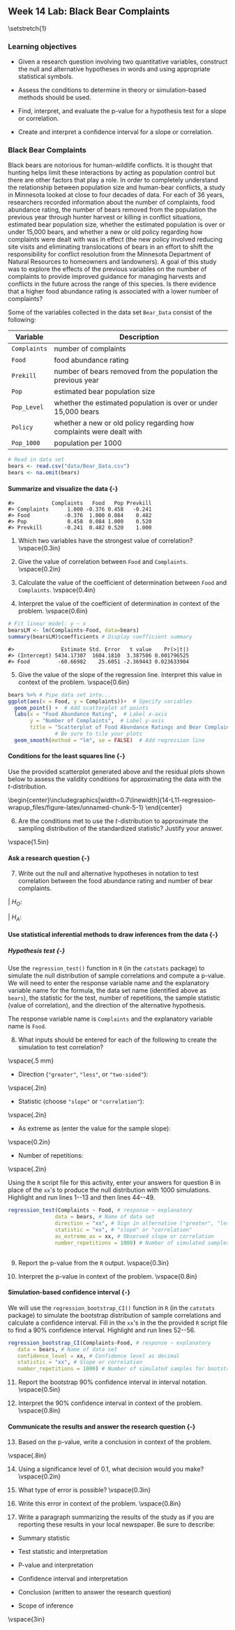 ## Week 14 Lab: Black Bear Complaints

\setstretch{1}

### Learning objectives

* Given a research question involving two quantitative variables, construct the null and alternative hypotheses
  in words and using appropriate statistical symbols.
  
* Assess the conditions to determine in theory or simulation-based methods should be used.

* Find, interpret, and evaluate the p-value for a hypothesis test for a slope or correlation.

* Create and interpret a confidence interval for a slope or correlation.


### Black Bear Complaints

Black bears are notorious for human-wildlife conflicts. It is thought that hunting helps limit these interactions by acting as population control but there are other factors that play a role.  In order to completely understand the relationship between population size and human-bear conflicts, a study in Minnesota looked at close to four decades of data.  For each of 36 years, researchers recorded information about the number of complaints, food abundance rating, the number of bears removed from the population the previous year through hunter harvest or killing in conflict situations, estimated bear population size, whether the estimated population is over or under 15,000 bears, and whether a new or old policy regarding how complaints were dealt with was in effect (the new policy involved reducing site visits and eliminating translocations of bears in an effort to shift the responsibility for conflict resolution from the Minnesota Department of Natural Resources to homeowners and landowners). A goal of this study was to explore the effects of the previous variables on the number of complaints to provide improved guidance for managing harvests and conflicts in the future across the range of this species. Is there evidence that a higher food abundance rating is associated with a lower number of complaints?

Some of the variables collected in the data set `Bear_Data` consist of the following:

| **Variable** 	| **Description** |
|---	|-------------	|
| `Complaints` | number of complaints |
| `Food` | food abundance rating |
| `Prekill` | number of bears removed from the population the previous year |
| `Pop` | estimated bear population size |
| `Pop_Level` | whether the estimated population is over or under 15,000 bears |
| `Policy` | whether a new or old policy regarding how complaints were dealt with |
| `Pop_1000` | population per 1000 |


```r
# Read in data set
bears <- read.csv("data/Bear_Data.csv")
bears <- na.omit(bears)
```

#### Summarize and visualize the data {-} 


```
#>            Complaints   Food   Pop Prevkill
#> Complaints      1.000 -0.376 0.458   -0.241
#> Food           -0.376  1.000 0.084    0.482
#> Pop             0.458  0.084 1.000    0.520
#> Prevkill       -0.241  0.482 0.520    1.000
```

1. Which two variables have the strongest value of correlation?
\vspace{0.3in}

2. Give the value of correlation between `Food` and `Complaints`. 
\vspace{0.2in}

3. Calculate the value of the coefficient of determination between `Food` and `Complaints`. 
\vspace{0.4in}

4. Interpret the value of the coefficient of determination in context of the problem.
\vspace{0.6in}


```r
# Fit linear model: y ~ x
bearsLM <- lm(Complaints~Food, data=bears)
summary(bearsLM)$coefficients # Display coefficient summary
```

```
#>               Estimate Std. Error   t value    Pr(>|t|)
#> (Intercept) 5434.17307  1604.1810  3.387506 0.001796525
#> Food         -60.66982    25.6051 -2.369443 0.023633904
```

5. Give the value of the slope of the regression line.  Interpret this value in context of the problem.
\vspace{0.6in}


```r
bears %>% # Pipe data set into...
ggplot(aes(x = Food, y = Complaints))+  # Specify variables
  geom_point() +  # Add scatterplot of points
  labs(x = "Food Abundance Rating",  # Label x-axis
       y = "Number of Complaints",  # Label y-axis
       title = "Scatterplot of Food Abundance Ratings and Bear Complaints") + 
               # Be sure to tile your plots
  geom_smooth(method = "lm", se = FALSE)  # Add regression line
```



#### Conditions for the least squares line {-}

Use the provided scatterplot generated above and the residual plots shown below to assess the validity conditions for approximating the data with the $t$-distribution.


\begin{center}\includegraphics[width=0.7\linewidth]{14-L11-regression-wrapup_files/figure-latex/unnamed-chunk-5-1} \end{center}

6. Are the conditions met to use the $t$-distribution to approximate the sampling distribution of the standardized statistic? Justify your answer.

\vspace{1.5in}

#### Ask a research question {-}

7. Write out the null and alternative hypotheses in notation to test correlation between the food abundance rating and number of bear complaints.

|    $H_O:$

|    $H_A:$

#### Use statistical inferential methods to draw inferences from the data {-}

##### Hypothesis test {-}

Use the `regression_test()` function in `R` (in the `catstats` package) to simulate the null distribution of sample correlations and compute a p-value.  We will need to enter the response variable name and the explanatory variable name for the formula, the data set name (identified above as `bears`), the statistic for the test, number of repetitions, the sample statistic (value of correlation), and the direction of the alternative hypothesis.

The response variable name is `Complaints` and the explanatory variable name is `Food`.

8. What inputs should be entered for each of the following to create the simulation to test correlation?

\vspace{.5 mm}

* Direction (`"greater"`, `"less"`, or `"two-sided"`):

\vspace{.2in}

* Statistic (choose `"slope"` or `"correlation"`):

\vspace{.2in}
* As extreme as (enter the value for the sample slope):

\vspace{0.2in}

* Number of repetitions:
    
\vspace{.2in}

Using the `R` script file for this activity, enter your answers for question 8 in place of the `xx`'s to produce the null distribution with 1000 simulations.  Highlight and run lines 1--13 and then lines 44--49.


```r
regression_test(Complaints ~ Food, # response ~ explanatory
               data = bears, # Name of data set
               direction = "xx", # Sign in alternative ("greater", "less", "two-sided")
               statistic = "xx", # "slope" or "correlation"
               as_extreme_as = xx, # Observed slope or correlation
               number_repetitions = 1000) # Number of simulated samples for null distribution
       
```

9.  Report the p-value from the `R` output. 
\vspace{0.3in}

10. Interpret the p-value in context of the problem.
\vspace{0.8in}

#### Simulation-based confidence interval {-}

We will use the `regression_bootstrap_CI()` function in `R` (in the `catstats` package) to simulate the bootstrap distribution of sample correlations and calculate a confidence interval. Fill in the `xx`'s in the the provided `R` script file to find a 90\% confidence interval. Highlight and run lines 52--56. 


```r
regression_bootstrap_CI(Complaints~Food, # response ~ explanatory
   data = bears, # Name of data set
   confidence_level = xx, # Confidence level as decimal
   statistic = "xx", # Slope or correlation
   number_repetitions = 1000) # Number of simulated samples for bootstrap distribution
```
11.  Report the bootstrap 90\% confidence interval in interval notation.  
\vspace{0.5in}

12. Interpret the 90\% confidence interval in context of the problem.
\vspace{0.8in}
   
#### Communicate the results and answer the research question {-}

13. Based on the p-value, write a conclusion in context of the problem.

\vspace{.8in}

14. Using a significance level of 0.1, what decision would you make?
\vspace{0.2in}

15. What type of error is possible?
\vspace{0.3in}

16. Write this error in context of the problem.
\vspace{0.8in}

17. Write a paragraph summarizing the results of the study as if you are reporting these results in your local newspaper.  Be sure to describe:

* Summary statistic

* Test statistic and interpretation

* P-value and interpretation

* Confidence interval and interpretation

* Conclusion (written to answer the research question)

* Scope of inference

\vspace{3in}

